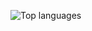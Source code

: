 <p>
<img src="https://github-readme-stats.vercel.app/api/top-langs/?username=sealsrock12&&layout=compact&theme=cobalt" alt="Top languages" />
</p>

